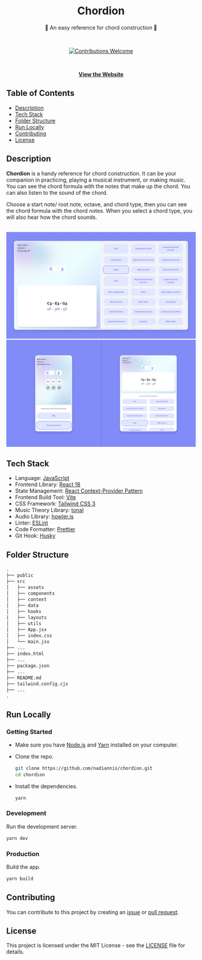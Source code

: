 <div align="center">
  <br>
  <h1>Chordion</h1>
  <p>🎵 An easy reference for chord construction 🎵</p>
  <br>
  <p align="center">
    <a href="https://github.com/nadiannis/chordion/issues"><img alt="Contributions Welcome" src="https://img.shields.io/badge/contributions-welcome-blue.svg?style=flat"></a>
  </p>
  <br>
    
  [**View the Website**](https://chordion.vercel.app)
</div>

## Table of Contents

- [Description](#description)
- [Tech Stack](#tech-stack)
- [Folder Structure](#folder-structure)
- [Run Locally](#run-locally)
- [Contributing](#contributing)
- [License](#license)

## Description

**Chordion** is a handy reference for chord construction. It can be your companion in practicing, playing a musical instrument, or making music. You can see the chord formula with the notes that make up the chord. You can also listen to the sound of the chord.

Choose a start note/ root note, octave, and chord type, then you can see the chord formula with the chord notes. When you select a chord type, you will also hear how the chord sounds.

<br>
<img src="./docs/img/ss-chordion-desktop.jpg">
<br>
<img src="./docs/img/ss-chordion-mobile.jpg">
<br>

## Tech Stack

- Language: [JavaScript](https://developer.mozilla.org/en-US/docs/Web/JavaScript)
- Frontend Library: [React 18](https://react.dev)
- State Management: [React Context-Provider Pattern](https://react.dev/learn/passing-data-deeply-with-context)
- Frontend Build Tool: [Vite](https://vitejs.dev)
- CSS Framework: [Tailwind CSS 3](https://tailwindcss.com)
- Music Theory Library: [tonal](https://github.com/tonaljs/tonal)
- Audio Library: [howler.js](https://howlerjs.com)
- Linter: [ESLint](https://eslint.org)
- Code Formatter: [Prettier](https://prettier.io)
- Git Hook: [Husky](https://github.com/typicode/husky)

## Folder Structure

```
.
├── public
├── src
│   ├── assets
│   ├── components
│   ├── context
│   ├── data
│   ├── hooks
|   ├── layouts
│   ├── utils
│   ├── App.jsx
│   ├── index.css
│   └── main.jsx
├── ...
├── index.html
├── ...
├── package.json
├── ...
├── README.md
├── tailwind.config.cjs
├── ...
.
```

## Run Locally

### Getting Started

- Make sure you have [Node.js](https://nodejs.org) and [Yarn](https://yarnpkg.com) installed on your computer.

- Clone the repo.

  ```bash
  git clone https://github.com/nadiannis/chordion.git
  cd chordion
  ```

- Install the dependencies.

  ```bash
  yarn
  ```

### Development

Run the development server.

```bash
yarn dev
```

### Production

Build the app.

```bash
yarn build
```

## Contributing

You can contribute to this project by creating an [issue](https://github.com/nadiannis/chordion/issues) or [pull request](https://github.com/nadiannis/chordion/pulls).

## License

This project is licensed under the MIT License - see the [LICENSE](https://github.com/nadiannis/chordion/blob/main/LICENSE) file for details.
